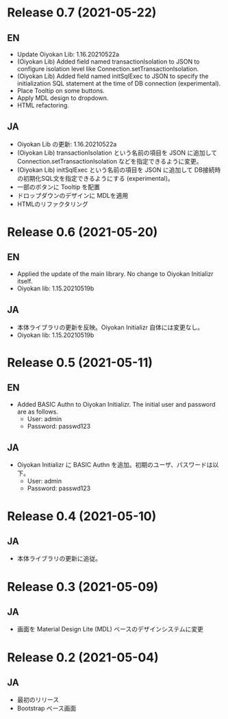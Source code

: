 # Release 0.7 (2021-05-22)

## EN

- Update Oiyokan Lib: 1.16.20210522a
- (Oiyokan Lib) Added field named transactionIsolation to JSON to configure isolation level like Connection.setTransactionIsolation.
- (Oiyokan Lib) Added field named initSqlExec to JSON to specify the initialization SQL statement at the time of DB connection (experimental).
- Place Tooltip on some buttons.
- Apply MDL design to dropdown.
- HTML refactoring.

## JA

- Oiyokan Lib の更新: 1.16.20210522a
- (Oiyokan Lib) transactionIsolation という名前の項目を JSON に追加して Connection.setTransactionIsolation などを指定できるように変更。
- (Oiyokan Lib) initSqlExec という名前の項目を JSON に追加して DB接続時の初期化SQL文を指定できるようにする (experimental)。
- 一部のボタンに Tooltip を配置
- ドロップダウンのデザインに MDLを適用
- HTMLのリファクタリング

# Release 0.6 (2021-05-20)

## EN

- Applied the update of the main library. No change to Oiyokan Initializr itself.
- Oiyokan lib: 1.15.20210519b

## JA

- 本体ライブラリの更新を反映。Oiyokan Initializr 自体には変更なし。
- Oiyokan lib: 1.15.20210519b

# Release 0.5 (2021-05-11)

## EN

- Added BASIC Authn to Oiyokan Initializr. The initial user and password are as follows.
    - User: admin
    - Password: passwd123

## JA

- Oiyokan Initializr に BASIC Authn を追加。初期のユーザ、パスワードは以下。
    - User: admin
    - Password: passwd123

# Release 0.4 (2021-05-10)

## JA

- 本体ライブラリの更新に追従。

# Release 0.3 (2021-05-09)

## JA

- 画面を Material Design Lite (MDL) ベースのデザインシステムに変更

# Release 0.2 (2021-05-04)

## JA

- 最初のリリース
- Bootstrap ベース画面
